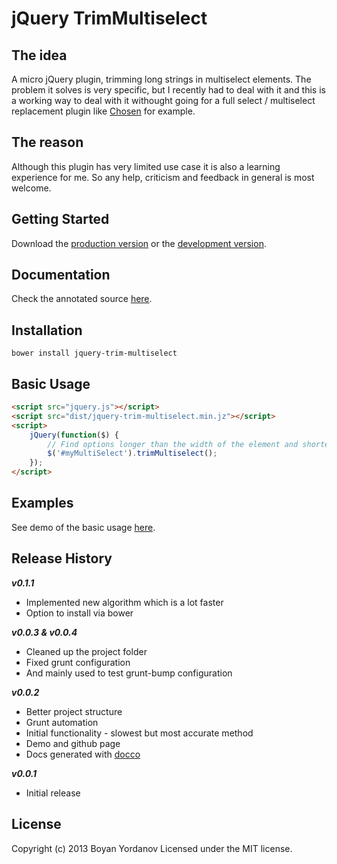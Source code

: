 # jQuery TrimMultiselect


## The idea 

A micro jQuery plugin, trimming long strings in multiselect elements. The problem it solves is very specific, but I recently had to deal with it and this is a working way to deal with it withought going for a full select / multiselect replacement plugin like [Chosen](http://harvesthq.github.io/chosen/) for example.

## The reason

Although this plugin has very limited use case it is also a learning experience for me. So any help, criticism and feedback in general is most welcome.

## Getting Started

Download the [production version][min] or the [development version][max].

[min]: https://raw.github.com/netoholic/jquery-trim-multiselect/master/dist/jquery-trim-multiselect.min.js
[max]: https://raw.github.com/netoholic/jquery-trim-multiselect/master/dist/jquery-trim-multiselect.js

## Documentation

Check the annotated source [here](http://netoholic.github.io/jquery-trim-multiselect/docs/jquery-trim-multiselect.html).

## Installation

``` bower install jquery-trim-multiselect ```

## Basic Usage

```html
<script src="jquery.js"></script>
<script src="dist/jquery-trim-multiselect.min.jz"></script>
<script>
	jQuery(function($) {
		// Find options longer than the width of the element and shorten them
    	$('#myMultiSelect').trimMultiselect();
	});
</script>
```

## Examples

See demo of the basic usage [here](http://netoholic.github.io/jquery-trim-multiselect/).

## Release History

***v0.1.1***
- Implemented new algorithm which is a lot faster
- Option to install via bower

***v0.0.3 & v0.0.4***
- Cleaned up the project folder
- Fixed grunt configuration
- And mainly used to test grunt-bump configuration

***v0.0.2***
- Better project structure
- Grunt automation 
- Initial functionality - slowest but most accurate method
- Demo and github page
- Docs generated with [docco](http://jashkenas.github.io/docco/)

***v0.0.1***
- Initial release

## License

Copyright (c) 2013 Boyan Yordanov Licensed under the MIT license.
